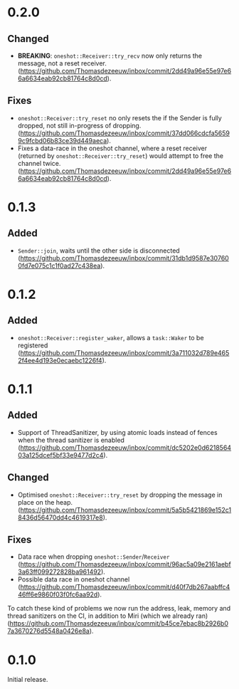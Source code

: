 # 0.2.0

## Changed

* **BREAKING**: `oneshot::Receiver::try_recv` now only returns the message, not a
  reset receiver.
  (https://github.com/Thomasdezeeuw/inbox/commit/2dd49a96e55e97e66a6634eab92cb81764c8d0cd).

## Fixes

* `oneshot::Receiver::try_reset` no only resets the if the Sender is fully
  dropped, not still in-progress of dropping.
  (https://github.com/Thomasdezeeuw/inbox/commit/37dd066cdcfa56599c9fcbd06b83ce39d449aeca).
* Fixes a data-race in the oneshot channel, where a reset receiver (returned by
  `oneshot::Receiver::try_reset`) would attempt to free the channel twice.
  (https://github.com/Thomasdezeeuw/inbox/commit/2dd49a96e55e97e66a6634eab92cb81764c8d0cd).

# 0.1.3

## Added

* `Sender::join`, waits until the other side is disconnected
  (https://github.com/Thomasdezeeuw/inbox/commit/31db1d9587e307600fd7e075c1c1f0ad27c438ea).

# 0.1.2

## Added

* `oneshot::Receiver::register_waker`, allows a `task::Waker` to be registered
  (https://github.com/Thomasdezeeuw/inbox/commit/3a711032d789e4652f4ee4d193e0ecaebc1226f4).

# 0.1.1

## Added

* Support of ThreadSanitizer, by using atomic loads instead of fences when the
  thread sanitizer is enabled
  (https://github.com/Thomasdezeeuw/inbox/commit/dc5202e0d621856403a125dcef5bf33e9477d2c4).

## Changed

* Optimised `oneshot::Receiver::try_reset` by dropping the message in place on
  the heap.
  (https://github.com/Thomasdezeeuw/inbox/commit/5a5b5421869e152c18436d56470dd4c4619317e8).

## Fixes

* Data race when dropping `oneshot::Sender`/`Receiver`
  (https://github.com/Thomasdezeeuw/inbox/commit/96ac5a09e2161aebf3a63ff099272828ba961492).
* Possible data race in oneshot channel
  (https://github.com/Thomasdezeeuw/inbox/commit/d40f7db267aabffc446ff6e9860f03f0fc6aa92d).

To catch these kind of problems we now run the address, leak, memory and thread
sanitizers on the CI, in addition to Miri (which we already ran)
(https://github.com/Thomasdezeeuw/inbox/commit/b45ce7ebac8b2926b07a3670276d5548a0426e8a).

# 0.1.0

Initial release.
